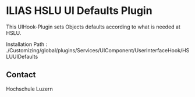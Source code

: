 ILIAS HSLU UI Defaults Plugin
============================
This UIHook-Plugin sets Objects defaults according to what is needed at HSLU.

Installation Path : ./Customizing/global/plugins/Services/UIComponent/UserInterfaceHook/HSLUUIDefaults

Contact
-------
Hochschule Luzern

